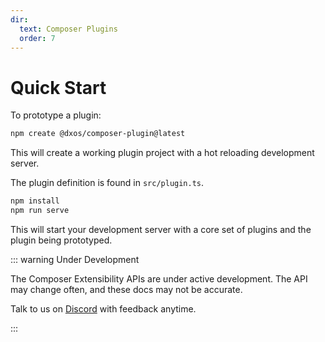 ```yaml
---
dir:
  text: Composer Plugins
  order: 7
---
```


# Quick Start

To prototype a plugin:

```bash
npm create @dxos/composer-plugin@latest
```

This will create a working plugin project with a hot reloading development server.

The plugin definition is found in `src/plugin.ts`.

```bash
npm install
npm run serve
```

This will start your development server with a core set of plugins and the plugin being prototyped.

::: warning Under Development

The Composer Extensibility APIs are under active development. The API may change often, and these docs may not be accurate.

Talk to us on [Discord](https://discord.gg/eXVfryv3sW) with feedback anytime.

:::

